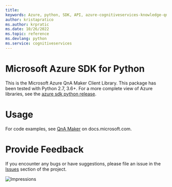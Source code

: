```yaml
---
title: 
keywords: Azure, python, SDK, API, azure-cognitiveservices-knowledge-qnamaker, cognitiveservices
author: kristapratico
ms.author: krpratic
ms.date: 10/26/2022
ms.topic: reference
ms.devlang: python
ms.service: cognitiveservices
---
```

# Microsoft Azure SDK for Python

This is the Microsoft Azure QnA Maker Client Library.
This package has been tested with Python 2.7, 3.6+.
For a more complete view of Azure libraries, see the [azure sdk python release](https://aka.ms/azsdk/python/all).


# Usage




For code examples, see [QnA Maker](/python/api/overview/azure/cognitive-services) on docs.microsoft.com.


# Provide Feedback

If you encounter any bugs or have suggestions, please file an issue in the
[Issues](https://github.com/Azure/azure-sdk-for-python/issues)
section of the project. 


![Impressions](https://azure-sdk-impressions.azurewebsites.net/api/impressions/azure-sdk-for-python%2Fazure-cognitiveservices-knowledge-qnamaker%2FREADME.png)

